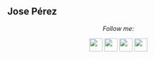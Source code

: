 <h2>Jose Pérez</h2>

<div align="center">


<i>Follow me:</i><br>

  
  <a href="mailto:joseperezdmgz@gmail.com"><img src="https://img.icons8.com/doodle/48/000000/gmail.png" width="30px"/></a> 
  <a href="https://in.linkedin.com/in/joseperezdmgz"><img src="https://img.icons8.com/doodle/48/000000/linkedin.png" width="30px"/></a>
  <a href="https://twitter.com/joseperezdmgz"><img src="https://img.icons8.com/doodle/48/000000/twitter.png" width="30px"/></a>
  <a href="https://instagram.com/joseperezdmgz"><img src="https://img.icons8.com/doodle/48/000000/instagram.png" width="30px"/></a>

</div>
